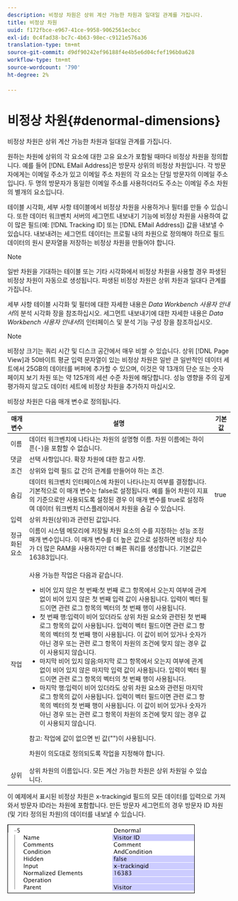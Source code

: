 ```yaml
---
description: 비정상 차원은 상위 계산 가능한 차원과 일대일 관계를 가집니다.
title: 비정상 차원
uuid: f172fbce-e967-41ce-9958-9062561ecbcc
exl-id: 0c4fad38-bc7c-4b63-98ec-c9121e576a36
translation-type: tm+mt
source-git-commit: d9df90242ef96188f4e4b5e6d04cfef196b0a628
workflow-type: tm+mt
source-wordcount: '790'
ht-degree: 2%

---
```


# 비정상 차원{#denormal-dimensions}

비정상 차원은 상위 계산 가능한 차원과 일대일 관계를 가집니다.

원하는 차원에 상위의 각 요소에 대한 고유 요소가 포함될 때마다 비정상 차원을 정의합니다. 예를 들어 [!DNL EMail Address]은 방문자 상위의 비정상 차원입니다. 각 방문자에게는 이메일 주소가 있고 이메일 주소 차원의 각 요소는 단일 방문자의 이메일 주소입니다. 두 명의 방문자가 동일한 이메일 주소를 사용하더라도 주소는 이메일 주소 차원의 별개의 요소입니다.

테이블 시각화, 세부 사항 테이블에서 비정상 차원을 사용하거나 필터를 만들 수 있습니다. 또한 데이터 워크벤치 서버의 세그먼트 내보내기 기능에 비정상 차원을 사용하여 값이 많은 필드(예: [!DNL Tracking ID] 또는 [!DNL EMail Address]) 값을 내보낼 수 있습니다. 내보내려는 세그먼트 데이터는 프로필 내의 차원으로 정의해야 하므로 필드 데이터의 원시 문자열을 저장하는 비정상 차원을 만들어야 합니다.

>[!NOTE]
>
>일반 차원을 기대하는 테이블 또는 기타 시각화에서 비정상 차원을 사용할 경우 파생된 비정상 차원이 자동으로 생성됩니다. 파생된 비정상 차원은 상위 차원과 일대다 관계를 가집니다.

세부 사항 테이블 시각화 및 필터에 대한 자세한 내용은 *Data Workbench 사용자 안내서*&#x200B;의 분석 시각화 장을 참조하십시오. 세그먼트 내보내기에 대한 자세한 내용은 *Data Workbench 사용자 안내서*&#x200B;의 인터페이스 및 분석 기능 구성 장을 참조하십시오.

>[!NOTE]
>
>비정상 크기는 쿼리 시간 및 디스크 공간에서 매우 비쌀 수 있습니다. 상위 [!DNL Page View]과 50바이트 평균 입력 문자열이 있는 비정상 차원은 일반 큰 일반적인 데이터 세트에서 25GB의 데이터를 버퍼에 추가할 수 있으며, 이것은 약 13개의 단순 또는 숫자 페이지 보기 차원 또는 약 125개의 세션 수준 차원에 해당합니다. 성능 영향을 주의 깊게 평가하지 않고도 데이터 세트에 비정상 차원을 추가하지 마십시오.

비정상 차원은 다음 매개 변수로 정의됩니다.

<table id="table_532AD791E39B4CF296FFA1C33FB8302E"> 
 <thead> 
  <tr> 
   <th colname="col1" class="entry"> 매개 변수 </th> 
   <th colname="col2" class="entry"> 설명 </th> 
   <th colname="col3" class="entry"> 기본값 </th> 
  </tr> 
 </thead>
 <tbody> 
  <tr> 
   <td colname="col1"> 이름 </td> 
   <td colname="col2"> 데이터 워크벤치에 나타나는 차원의 설명형 이름. 차원 이름에는 하이픈(-)을 포함할 수 없습니다. </td> 
   <td colname="col3"> </td> 
  </tr> 
  <tr> 
   <td colname="col1"> 댓글 </td> 
   <td colname="col2"> 선택 사항입니다. 확장 차원에 대한 참고 사항. </td> 
   <td colname="col3"> </td> 
  </tr> 
  <tr> 
   <td colname="col1"> 조건 </td> 
   <td colname="col2"> 상위와 입력 필드 값 간의 관계를 만들어야 하는 조건. </td> 
   <td colname="col3"> </td> 
  </tr> 
  <tr> 
   <td colname="col1"> 숨김 </td> 
   <td colname="col2"> 데이터 워크벤치 인터페이스에 차원이 나타나는지 여부를 결정합니다. 기본적으로 이 매개 변수는 false로 설정됩니다. 예를 들어 차원이 지표의 기준으로만 사용되도록 설정된 경우 이 매개 변수를 true로 설정하여 데이터 워크벤치 디스플레이에서 차원을 숨길 수 있습니다. </td> 
   <td colname="col3"> true </td> 
  </tr> 
  <tr> 
   <td colname="col1"> 입력 </td> 
   <td colname="col2"> 상위 차원(상위)과 관련된 값입니다. </td> 
   <td colname="col3"> </td> 
  </tr> 
  <tr> 
   <td colname="col1"> 정규화된 요소 </td> 
   <td colname="col2"> 이름이 시스템 메모리에 저장될 차원 요소의 수를 지정하는 성능 조정 매개 변수입니다. 이 매개 변수를 더 높은 값으로 설정하면 비정상 치수가 더 많은 RAM을 사용하지만 더 빠른 쿼리를 생성합니다. 기본값은 16383입니다. </td> 
   <td colname="col3"> </td> 
  </tr> 
  <tr> 
   <td colname="col1"> 작업 </td> 
   <td colname="col2"> <p>사용 가능한 작업은 다음과 같습니다. </p> <p> 
     <ul id="ul_CCDC45838A3941BD949B6D21EA0492B3"> 
      <li id="li_F33898192A82437692B5C15684EFCF64"> 비어 있지 않은 첫 번째:첫 번째 로그 항목에서 오는지 여부에 관계없이 비어 있지 않은 첫 번째 입력 값이 사용됩니다. <span class="wintitle"> 입력</span>이 벡터 필드이면 관련 로그 항목의 벡터의 첫 번째 행이 사용됩니다. </li> 
      <li id="li_4ADD0A368BB74B64AD29126C8E7B333F"> 첫 번째 행:입력이 비어 있더라도 상위 차원 요소와 관련된 첫 번째 로그 항목의 값이 사용됩니다. <span class="wintitle"> 입력</span>이 벡터 필드이면 관련 로그 항목의 벡터의 첫 번째 행이 사용됩니다. 이 값이 비어 있거나 숫자가 아닌 경우 또는 관련 로그 항목이 차원의 조건에 맞지 않는 경우 값이 사용되지 않습니다. </li> 
      <li id="li_C93CA22ADA634F21A6488BB3BEE7CB23"> 마지막 비어 있지 않음:마지막 로그 항목에서 오는지 여부에 관계없이 비어 있지 않은 마지막 입력 값이 사용됩니다. <span class="wintitle"> 입력</span>이 벡터 필드이면 관련 로그 항목의 벡터의 첫 번째 행이 사용됩니다. </li> 
      <li id="li_2FFE585521B14FE5ABBF66AAC47F22C4"> 마지막 행:입력이 비어 있더라도 상위 차원 요소와 관련된 마지막 로그 항목의 값이 사용됩니다. <span class="wintitle"> 입력</span>이 벡터 필드이면 관련 로그 항목의 벡터의 첫 번째 행이 사용됩니다. 이 값이 비어 있거나 숫자가 아닌 경우 또는 관련 로그 항목이 차원의 조건에 맞지 않는 경우 값이 사용되지 않습니다. </li> 
     </ul> </p> <p> <p>참고: 작업에 값이 없으면 빈 값("")이 사용됩니다. </p> </p> <p> 차원이 의도대로 정의되도록 작업을 지정해야 합니다. </p> </td> 
   <td colname="col3"> </td> 
  </tr> 
  <tr> 
   <td colname="col1"> 상위 </td> 
   <td colname="col2"> 상위 차원의 이름입니다. 모든 계산 가능한 차원은 상위 차원일 수 있습니다. </td> 
   <td colname="col3"> </td> 
  </tr> 
 </tbody> 
</table>

이 예제에서 표시된 비정상 차원은 x-trackingid 필드의 모든 데이터를 입력으로 가져와서 방문자 ID라는 차원에 포함합니다. 만든 방문자 세그먼트의 경우 방문자 ID 차원(및 기타 정의된 차원)의 데이터를 내보낼 수 있습니다.

![](assets/cfg_Transformation_Dim_Denormal.png)
